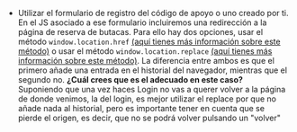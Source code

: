 
- Utilizar el formulario de registro del código de apoyo o uno creado por ti. En el JS asociado a ese formulario incluiremos una redirección a la página de reserva de butacas. Para ello hay dos opciones, usar el método ``window.location.href`` [(aquí tienes más información sobre este método)](https://www.w3schools.com/jsref/prop_loc_href.asp) o usar el método ``window.location.replace`` [(aquí tienes más información sobre este método)](https://www.w3schools.com/jsref/met_loc_replace.asp). La diferencia entre ambos es que el primero añade una entrada en el historial del navegador, mientras que el segundo no. **¿Cuál crees que es el adecuado en este caso?**
Suponiendo que una vez haces Login no vas a querer volver a la página de donde venimos, la del login, es mejor utilizar el replace por que no añade nada al historial, pero es importante tener en cuenta que se pierde el origen, es decir, que no se podrá volver pulsando un "volver"
